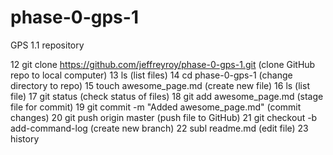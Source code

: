 # phase-0-gps-1
GPS 1.1 repository

   12  git clone https://github.com/jeffreyroy/phase-0-gps-1.git  (clone GitHub repo to local computer)
   13  ls  (list files)
   14  cd phase-0-gps-1  (change directory to repo)
   15  touch awesome_page.md  (create new file)
   16  ls  (list file)
   17  git status  (check status of files)
   18  git add awesome_page.md  (stage file for commit)
   19  git commit -m "Added awesome_page.md"  (commit changes)
   20  git push origin master  (push file to GitHub)
   21  git checkout -b add-command-log  (create new branch)
   22  subl readme.md  (edit file)
   23  history
